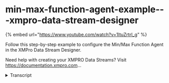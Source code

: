 # min-max-function-agent-example---xmpro-data-stream-designer
{% embed url="https://www.youtube.com/watch?v=1ItuZrtrI_g" %}



Follow this step-by-step example to configure the Min/Max Function Agent in the XMPro Data Stream Designer.

Need help with creating your XMPRO Data Streams? Visit https://documentation.xmpro.com...
<details>
<summary>Transcript</summary>Follow this step-by-step example to configure the Min/Max Function Agent in the XMPro Data Stream Designer.

Need help with creating your XMPRO Data Streams? Visit https://documentation.xmpro.com...
this example demonstrates how to use the

min max agent to group a batch of pump

data by asset id and output the event

per asset with the lowest x reading

first drag the agent onto the canvas

link the input endpoint to the batched

pump data and the output to the printer

save the data stream

and click on the agent to configure it

group by asset id

keep the aggregation type as minimum

x for the aggregation column and return

all columns

apply the changes

save the data stream

publish it

and let's look at the live data view

for every batch of six records with

three per asset the event with the

lowest value for x is printed per asset

you can download the file below to try

it out yourself

and for more information about this

agent's properties head to the

configuration page thank you
</details>